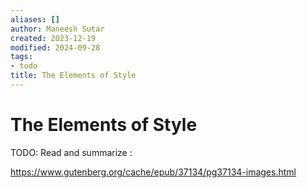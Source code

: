 ```yaml
---
aliases: []
author: Maneesh Sutar
created: 2023-12-19
modified: 2024-09-28
tags:
- todo
title: The Elements of Style
---
```


# The Elements of Style

TODO: Read and summarize :

https://www.gutenberg.org/cache/epub/37134/pg37134-images.html
